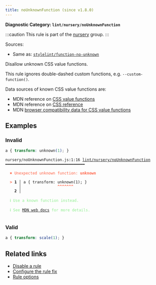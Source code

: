 ```yaml
---
title: noUnknownFunction (since v1.8.0)
---
```


**Diagnostic Category: `lint/nursery/noUnknownFunction`**

:::caution
This rule is part of the [nursery](/linter/rules/#nursery) group.
:::

Sources: 
- Same as: <a href="https://github.com/stylelint/stylelint/blob/main/lib/rules/function-no-unknown/README.md" target="_blank"><code>stylelint/function-no-unknown</code></a>

Disallow unknown CSS value functions.

This rule ignores double-dashed custom functions, e.g. `--custom-function()`.

Data sources of known CSS value functions are:

- MDN reference on [CSS value functions](https://developer.mozilla.org/en-US/docs/Web/CSS/CSS_Functions)
- MDN reference on [CSS reference](https://developer.mozilla.org/en-US/docs/Web/CSS/Reference)
- MDN [browser compatibility data for CSS value functions](https://github.com/mdn/browser-compat-data/tree/main/css/types)

## Examples

### Invalid

```css
a { transform: unknown(1); }
```

<pre class="language-text"><code class="language-text">nursery/noUnknownFunction.js:1:16 <a href="https://biomejs.dev/linter/rules/no-unknown-function">lint/nursery/noUnknownFunction</a> ━━━━━━━━━━━━━━━━━━━━━━━━━━━━━━━━━━━

<strong><span style="color: Tomato;">  </span></strong><strong><span style="color: Tomato;">✖</span></strong> <span style="color: Tomato;">Unexpected unknown function: </span><span style="color: Tomato;"><strong>unknown</strong></span>
  
<strong><span style="color: Tomato;">  </span></strong><strong><span style="color: Tomato;">&gt;</span></strong> <strong>1 │ </strong>a { transform: unknown(1); }
   <strong>   │ </strong>               <strong><span style="color: Tomato;">^</span></strong><strong><span style="color: Tomato;">^</span></strong><strong><span style="color: Tomato;">^</span></strong><strong><span style="color: Tomato;">^</span></strong><strong><span style="color: Tomato;">^</span></strong><strong><span style="color: Tomato;">^</span></strong><strong><span style="color: Tomato;">^</span></strong>
    <strong>2 │ </strong>
  
<strong><span style="color: lightgreen;">  </span></strong><strong><span style="color: lightgreen;">ℹ</span></strong> <span style="color: lightgreen;">Use a known function instead.</span>
  
<strong><span style="color: lightgreen;">  </span></strong><strong><span style="color: lightgreen;">ℹ</span></strong> <span style="color: lightgreen;">See </span><span style="color: lightgreen;"><a href="https://developer.mozilla.org/en-US/docs/Web/CSS/CSS_Functions">MDN web docs</a></span><span style="color: lightgreen;"> for more details.</span>
  
</code></pre>

### Valid

```css
a { transform: scale(1); }
```

## Related links

- [Disable a rule](/linter/#disable-a-lint-rule)
- [Configure the rule fix](/linter#configure-the-rule-fix)
- [Rule options](/linter/#rule-options)
